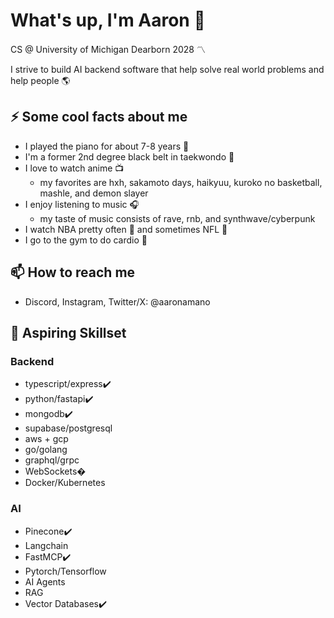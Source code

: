 # What's up, I'm Aaron 👋
CS @ University of Michigan Dearborn 2028 〽️

I strive to build AI backend software that help solve real world problems and help people 🌎

## ⚡ Some cool facts about me
- I played the piano for about 7-8 years 🎹
- I'm a former 2nd degree black belt in taekwondo 🥋
- I love to watch anime 📺
  - my favorites are hxh, sakamoto days, haikyuu, kuroko no basketball, mashle, and demon slayer
- I enjoy listening to music 🎧
  - my taste of music consists of rave, rnb, and synthwave/cyberpunk
- I watch NBA pretty often 🏀 and sometimes NFL 🏈
- I go to the gym to do cardio 👟

## 📫 How to reach me
- Discord, Instagram, Twitter/X: @aaronamano

## 🌱 Aspiring Skillset
### Backend
- typescript/express✔️
- python/fastapi✔️
- mongodb✔️
- supabase/postgresql
- aws + gcp
- go/golang
- graphql/grpc
- WebSockets�
- Docker/Kubernetes
### AI
- Pinecone✔️
- Langchain
- FastMCP✔️
- Pytorch/Tensorflow
- AI Agents
- RAG
- Vector Databases✔️



<!--
**aaronamano/aaronamano** is a ✨ _special_ ✨ repository because its `README.md` (this file) appears on your GitHub profile.

Here are some ideas to get you started:

🔭 I’m currently working on ...
- 🌱 I’m currently learning ...
- 👯 I’m looking to collaborate on ...
- 🤔 I’m looking for help with ...
- 💬 Ask me about ...
- 📫 How to reach me: ...
- 😄 Pronouns: ...
- ⚡ Fun fact: ...
-->
